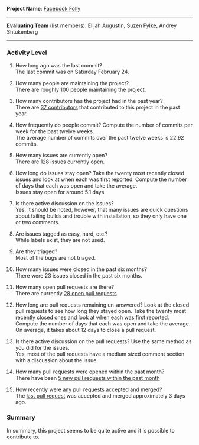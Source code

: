 **Project Name**: [Facebook Folly](https://github.com/facebook/folly)


---

**Evaluating Team** (list members): Elijah Augustin, Suzen Fylke, Andrey Shtukenberg

---

### Activity Level


1. How long ago was the last commit?
<br>The last commit was on Saturday February 24.<br>

2. How many people are maintaining the project?
<br>There are roughly 100 people maintaining the project.<br>

3. How many contributors has the project had in the past year?
<br>There are [37 contributors](https://github.com/Netflix/conductor/graphs/contributors?from=2018-02-26&to=2019-02-26&type=c) that contributed to this project in the past year.<br>

4. How frequently do people commit? 
Compute the number of commits per week for the past twelve weeks.
<br>The average number of commits over the past twelve weeks is 22.92 commits.<br>

5. How many issues are currently open?
<br>There are 128 issues currently open.<br>

6. How long do issues stay open?
Take the twenty most recently closed issues and look at when each was first reported. 
Compute the number of days that each was open and take the average.
<br>Issues stay open for around 5.1 days.<br>

7. Is there active discussion on the issues?
<br>Yes. It should be noted, however, that many issues are quick questions about failing builds and trouble with installation, so they only have one or two comments.<br>

8. Are issues tagged as easy, hard, etc.?
<br>While labels exist, they are not used.<br>


9. Are they triaged?
<br>Most of the bugs are not triaged.<br>

10. How many issues were closed in the past six months?
<br>There were 23 issues closed in the past six months.<br> 

11. How many open pull requests are there? 
<br>There are currently [28 open pull requests](https://github.com/facebook/folly/pulls).<br>

12. How long are pull requests remaining un-answered?
Look at the closed pull requests to see how long they stayed open. Take the twenty most recently closed ones and look at when each was first reported. Compute the number of days that each was open and take the average.
<br>On average, it takes about 12 days to close a pull request.<br>

13. Is there active discussion on the pull requests?
Use the same method as you did for the issues.
<br>Yes, most of the pull requests have a medium sized comment section with a discussion about the issue.<br>

14. How many pull requests were opened within the past month?
<br>There have been [5 new pull requests within the past month](https://github.com/Netflix/conductor/pulls?utf8=✓&q=is%3Apr+is%3Aopen+created%3A%3E2019-01-26)<br>


15. How recently were any pull requests accepted and merged? 
<br>The [last pull request](https://github.com/Netflix/conductor/pull/1007) was accepted and merged approximately 3 days ago.<br>

### Summary

In summary, this project seems to be quite active and it is possible to contribute to.
